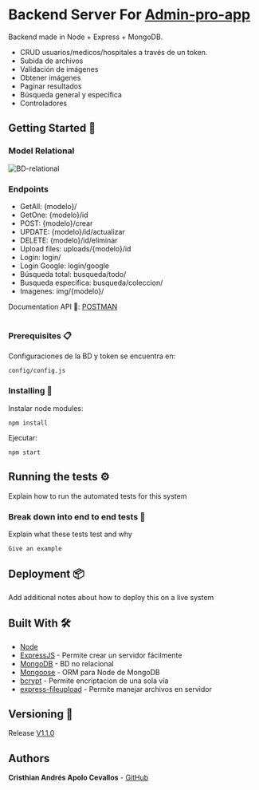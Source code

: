 # Backend Server For [Admin-pro-app](https://github.com/cristhianA94/admin-pro-app)

Backend made in Node + Express + MongoDB.

- CRUD usuarios/medicos/hospitales a través de un token.
- Subida de archivos
- Validación de imágenes
- Obtener imágenes
- Paginar resultados
- Búsqueda general y específica
- Controladores

## Getting Started 🚀

### Model Relational


![BD-relational](https://user-images.githubusercontent.com/24251638/80780356-4e832800-8b34-11ea-93a3-14c80f8dcf75.png)

### Endpoints

- GetAll: {modelo}/
- GetOne: {modelo}/id
- POST: {modelo}/crear
- UPDATE: {modelo}/id/actualizar
- DELETE: {modelo}/id/eliminar
- Upload files: uploads/{modelo}/id
- Login: login/
- Login Google: login/google
- Búsqueda total: busqueda/todo/
- Busqueda específica: busqueda/coleccion/
- Imagenes: img/{modelo}/

Documentation API 📃: [POSTMAN](https://documenter.getpostman.com/view/7403922/SzmZbKvT?version=latest)

#

### Prerequisites 📋

Configuraciones de la BD y token se encuentra en:

```
config/config.js
```

### Installing 🔧

Instalar node modules:

```
npm install
```

Ejecutar:

```
npm start
```

## Running the tests ⚙️

Explain how to run the automated tests for this system

### Break down into end to end tests 🔩

Explain what these tests test and why

```
Give an example
```

## Deployment 📦

Add additional notes about how to deploy this on a live system
️

## Built With ️️🛠️

- [Node](https://nodejs.org/es/)
- [ExpressJS](https://expressjs.com/es/) - Permite crear un servidor fácilmente
- [MongoDB](https://www.mongodb.com/cloud/atlas/lp/try2?utm_source=google&utm_campaign=gs_footprint_row_search_brand_atlas_desktop&utm_term=mongo&utm_medium=cpc_paid_search&utm_ad=e&gclid=Cj0KCQjw7qn1BRDqARIsAKMbHDaw5M3SrwLztEDVlVeBfJToE9s19PpkBTXNA84IItYumTeLrF21kqIaAgotEALw_wcB) - BD no relacional
- [Mongoose](https://mongoosejs.com/) - ORM para Node de MongoDB
- [bcrypt](https://www.npmjs.com/package/bcrypt) - Permite encriptacion de una sola vía
- [express-fileupload](https://www.npmjs.com/package/express-fileupload) - Permite manejar archivos en servidor

## Versioning 📌

Release [V1.1.0](https://github.com/cristhianA94/express-server-admin-pro/releases/tag/V1.1.0)

## Authors ️

  **Cristhian Andrés Apolo Cevallos** - [GitHub](https://github.com/cristhianA94/)